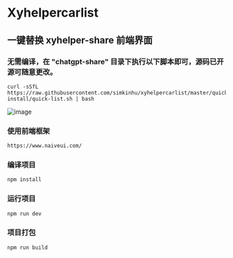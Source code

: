 # Xyhelpercarlist



## 一键替换 xyhelper-share 前端界面
### 无需编译，在 "chatgpt-share" 目录下执行以下脚本即可，源码已开源可随意更改。

```shell
curl -sSfL https://raw.githubusercontent.com/simkinhu/xyhelpercarlist/master/quick-install/quick-list.sh | bash
```

![image](/home.png)

### 使用前端框架
```html
https://www.naiveui.com/
```
### 编译项目
```sh
npm install
```

### 运行项目

```sh
npm run dev
```

### 项目打包

```sh
npm run build
```
